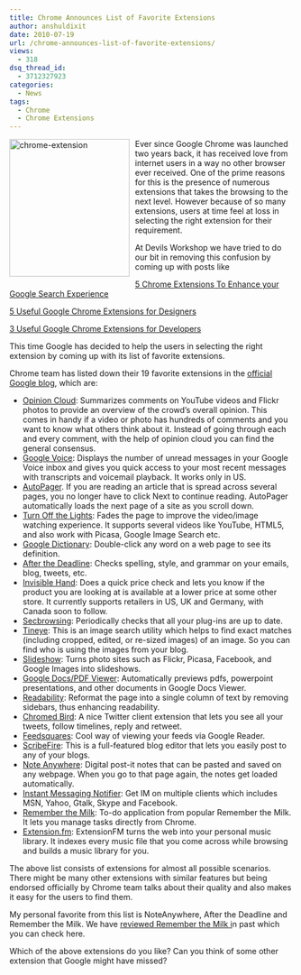 ```yaml
---
title: Chrome Announces List of Favorite Extensions
author: anshuldixit
date: 2010-07-19
url: /chrome-announces-list-of-favorite-extensions/
views:
  - 318
dsq_thread_id:
  - 3712327923
categories:
  - News
tags:
  - Chrome
  - Chrome Extensions
---
```

[<img class="wp-image-53168" style="margin: 0px 10px 10px 0px;border: 0px none" src="http://cdn.devilsworkshop.org/files/2010/07/chromeextension_thumb.jpg" border="0" alt="chrome-extension" width="213" height="244" align="left" />][1] Ever since Google Chrome was launched two years back, it has received love from internet users in a way no other browser ever received. One of the prime reasons for this is the presence of numerous extensions that takes the browsing to the next level. However because of so many extensions, users at time feel at loss in selecting the right extension for their requirement.

At Devils Workshop we have tried to do our bit in removing this confusion by coming up with posts like

[5 Chrome Extensions To Enhance your Google Search Experience][2]

[5 Useful Google Chrome Extensions for Designers][3]

[3 Useful Google Chrome Extensions for Developers][4]

This time Google has decided to help the users in selecting the right extension by coming up with its list of favorite extensions.

Chrome team has listed down their 19 favorite extensions in the <a href="http://googleblog.blogspot.com/2010/07/use-chrome-like-pro.html" onclick="_gaq.push(['_trackEvent', 'outbound-article', 'http://googleblog.blogspot.com/2010/07/use-chrome-like-pro.html', 'official Google blog']);" >official Google blog</a>, which are:

  * <a href="https://chrome.google.com/extensions/detail/jobpaepjhflihdcgajlbmkipfdmjmkda" onclick="_gaq.push(['_trackEvent', 'outbound-article', 'https://chrome.google.com/extensions/detail/jobpaepjhflihdcgajlbmkipfdmjmkda', 'Opinion Cloud']);" >Opinion Cloud</a>: Summarizes comments on YouTube videos and Flickr photos to provide an overview of the crowd’s overall opinion. This comes in handy if a video or photo has hundreds of comments and you want to know what others think about it. Instead of going through each and every comment, with the help of opinion cloud you can find the general consensus.
  * <a href="https://chrome.google.com/extensions/detail/kcnhkahnjcbndmmehfkdnkjomaanaooo" onclick="_gaq.push(['_trackEvent', 'outbound-article', 'https://chrome.google.com/extensions/detail/kcnhkahnjcbndmmehfkdnkjomaanaooo', 'Google Voice']);" >Google Voice</a>: Displays the number of unread messages in your Google Voice inbox and gives you quick access to your most recent messages with transcripts and voicemail playback. It works only in US.
  * <a href="https://chrome.google.com/extensions/detail/mmgagnmbebdebebbcleklifnobamjonh" onclick="_gaq.push(['_trackEvent', 'outbound-article', 'https://chrome.google.com/extensions/detail/mmgagnmbebdebebbcleklifnobamjonh', 'AutoPager']);" >AutoPager</a>. If you are reading an article that is spread across several pages, you no longer have to click Next to continue reading. AutoPager automatically loads the next page of a site as you scroll down.
  * <a href="https://chrome.google.com/extensions/detail/bfbmjmiodbnnpllbbbfblcplfjjepjdn" onclick="_gaq.push(['_trackEvent', 'outbound-article', 'https://chrome.google.com/extensions/detail/bfbmjmiodbnnpllbbbfblcplfjjepjdn', 'Turn Off the Lights']);" >Turn Off the Lights</a>: Fades the page to improve the video/image watching experience. It supports several videos like YouTube, HTML5, and also work with Picasa, Google Image Search etc.
  * <a href="https://chrome.google.com/extensions/detail/mgijmajocgfcbeboacabfgobmjgjcoja" onclick="_gaq.push(['_trackEvent', 'outbound-article', 'https://chrome.google.com/extensions/detail/mgijmajocgfcbeboacabfgobmjgjcoja', 'Google Dictionary']);" >Google Dictionary</a>: Double-click any word on a web page to see its definition.
  * <a href="https://chrome.google.com/extensions/detail/fcdjadjbdihbaodagojiomdljhjhjfho" onclick="_gaq.push(['_trackEvent', 'outbound-article', 'https://chrome.google.com/extensions/detail/fcdjadjbdihbaodagojiomdljhjhjfho', 'After the Deadline']);" >After the Deadline</a>: Checks spelling, style, and grammar on your emails, blog, tweets, etc.
  * <a href="https://chrome.google.com/extensions/detail/lghjfnfolmcikomdjmoiemllfnlmmoko" onclick="_gaq.push(['_trackEvent', 'outbound-article', 'https://chrome.google.com/extensions/detail/lghjfnfolmcikomdjmoiemllfnlmmoko', 'Invisible Hand']);" >Invisible Hand</a>: Does a quick price check and lets you know if the product you are looking at is available at a lower price at some other store. It currently supports retailers in US, UK and Germany, with Canada soon to follow.
  * <a href="https://chrome.google.com/extensions/detail/pgkcfihepeihdlfphbndagmompiakeci" onclick="_gaq.push(['_trackEvent', 'outbound-article', 'https://chrome.google.com/extensions/detail/pgkcfihepeihdlfphbndagmompiakeci', 'Secbrowsing']);" >Secbrowsing</a>: Periodically checks that all your plug-ins are up to date.
  * <a href="https://chrome.google.com/extensions/detail/haebnnbpedcbhciplfhjjkbafijpncjl" onclick="_gaq.push(['_trackEvent', 'outbound-article', 'https://chrome.google.com/extensions/detail/haebnnbpedcbhciplfhjjkbafijpncjl', 'Tineye']);" >Tineye</a>: This is an image search utility which helps to find exact matches (including cropped, edited, or re-sized images) of an image. So you can find who is using the images from your blog.
  * <a href="https://chrome.google.com/extensions/detail/hijbjhjjipenfibfbleadidijdimlpmk" onclick="_gaq.push(['_trackEvent', 'outbound-article', 'https://chrome.google.com/extensions/detail/hijbjhjjipenfibfbleadidijdimlpmk', 'Slideshow']);" >Slideshow</a>: Turns photo sites such as Flickr, Picasa, Facebook, and Google Images into slideshows.
  * <a href="https://chrome.google.com/extensions/detail/nnbmlagghjjcbdhgmkedmbmedengocbn" onclick="_gaq.push(['_trackEvent', 'outbound-article', 'https://chrome.google.com/extensions/detail/nnbmlagghjjcbdhgmkedmbmedengocbn', 'Google Docs/PDF Viewer']);" >Google Docs/PDF Viewer</a>: Automatically previews pdfs, powerpoint presentations, and other documents in Google Docs Viewer.
  * <a href="https://chrome.google.com/extensions/detail/mopngoefggcibgpnefgiojkehfmdfcjn" onclick="_gaq.push(['_trackEvent', 'outbound-article', 'https://chrome.google.com/extensions/detail/mopngoefggcibgpnefgiojkehfmdfcjn', 'Readability']);" >Readability</a>: Reformat the page into a single column of text by removing sidebars, thus enhancing readability.
  * <a href="https://chrome.google.com/extensions/detail/encaiiljifbdbjlphpgpiimidegddhic" onclick="_gaq.push(['_trackEvent', 'outbound-article', 'https://chrome.google.com/extensions/detail/encaiiljifbdbjlphpgpiimidegddhic', 'Chromed Bird']);" >Chromed Bird</a>: A nice Twitter client extension that lets you see all your tweets, follow timelines, reply and retweet.
  * <a href="https://chrome.google.com/extensions/detail/ddkahgkblobiogkkeedfnjkldecloidi" onclick="_gaq.push(['_trackEvent', 'outbound-article', 'https://chrome.google.com/extensions/detail/ddkahgkblobiogkkeedfnjkldecloidi', 'Feedsquares']);" >Feedsquares</a>: Cool way of viewing your feeds via Google Reader.
  * <a href="https://chrome.google.com/extensions/detail/elkkomimknapgodalnkjeddkjnjkfmfp" onclick="_gaq.push(['_trackEvent', 'outbound-article', 'https://chrome.google.com/extensions/detail/elkkomimknapgodalnkjeddkjnjkfmfp', 'ScribeFire']);" >ScribeFire</a>: This is a full-featured blog editor that lets you easily post to any of your blogs.
  * <a href="https://chrome.google.com/extensions/detail/bohahkiiknkelflnjjlipnaeapefmjbh" onclick="_gaq.push(['_trackEvent', 'outbound-article', 'https://chrome.google.com/extensions/detail/bohahkiiknkelflnjjlipnaeapefmjbh', 'Note Anywhere']);" >Note Anywhere</a>: Digital post-it notes that can be pasted and saved on any webpage. When you go to that page again, the notes get loaded automatically.
  * <a href="https://chrome.google.com/extensions/detail/jefcommcgcjfonaaclmhmkefbngjdnlk" onclick="_gaq.push(['_trackEvent', 'outbound-article', 'https://chrome.google.com/extensions/detail/jefcommcgcjfonaaclmhmkefbngjdnlk', 'Instant Messaging Notifier']);" >Instant Messaging Notifier</a>: Get IM on multiple clients which includes MSN, Yahoo, Gtalk, Skype and Facebook.
  * <a href="https://chrome.google.com/extensions/detail/hphjpfmagbhbdfhdndglcccmhdjhjjce" onclick="_gaq.push(['_trackEvent', 'outbound-article', 'https://chrome.google.com/extensions/detail/hphjpfmagbhbdfhdndglcccmhdjhjjce', 'Remember the Milk']);" >Remember the Milk</a>: To-do application from popular Remember the Milk. It lets you manage tasks directly from Chrome.
  * <a href="https://chrome.google.com/extensions/detail/ehohhddamheegbbkabfgegbaeminghlb" onclick="_gaq.push(['_trackEvent', 'outbound-article', 'https://chrome.google.com/extensions/detail/ehohhddamheegbbkabfgegbaeminghlb', 'Extension.fm']);" >Extension.fm</a>: ExtensionFM turns the web into your personal music library. It indexes every music file that you come across while browsing and builds a music library for you.

The above list consists of extensions for almost all possible scenarios. There might be many other extensions with similar features but being endorsed officially by Chrome team talks about their quality and also makes it easy for the users to find them.

My personal favorite from this list is NoteAnywhere, After the Deadline and Remember the Milk. We have [reviewed Remember the Milk i][5]n past which you can check here.

Which of the above extensions do you like? Can you think of some other extension that Google might have missed?

 [1]: http://cdn.devilsworkshop.org/files/2010/07/chromeextension.jpg
 [2]: http://devilsworkshop.org/5-chrome-extensions-to-enhance-your-google-search-experience-2/
 [3]: http://devilsworkshop.org/5-useful-google-chrome-extensions-for-designers/
 [4]: http://devilsworkshop.org/3-useful-google-chrome-extensions-for-developers/
 [5]: http://devilsworkshop.org/chromemilk-task-management-tool-for-google-chrome/
